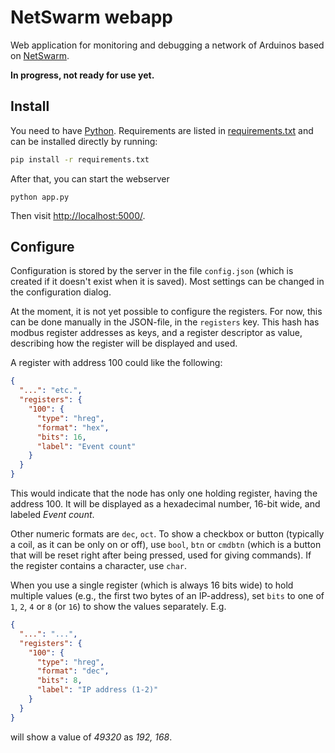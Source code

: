 # NetSwarm webapp

Web application for monitoring and debugging a network of Arduinos based on
[NetSwarm](https://github.com/wvengen/netswarm-arduino).

**In progress, not ready for use yet.**


## Install

You need to have [Python](https://python.org/). Requirements are listed
in [requirements.txt](requirements.txt) and can be installed directly
by running:

```sh
pip install -r requirements.txt
```

After that, you can start the webserver

```
python app.py
```

Then visit [http://localhost:5000/](http://localhost:5000).


## Configure

Configuration is stored by the server in the file `config.json` (which is
created if it doesn't exist when it is saved). Most settings can be changed
in the configuration dialog.

At the moment, it is not yet possible to configure the registers. For now,
this can be done manually in the JSON-file, in the `registers` key. This
hash has modbus register addresses as keys, and a register descriptor as
value, describing how the register will be displayed and used.

A register with address 100 could like the following:

```json
{
  "...": "etc.",
  "registers": {
    "100": {
      "type": "hreg",
      "format": "hex",
      "bits": 16,
      "label": "Event count"
    }
  }
}
```

This would indicate that the node has only one holding register, having the
address 100. It will be displayed as a hexadecimal number, 16-bit wide, and
labeled _Event count_.

Other numeric formats are `dec`, `oct`. To show a checkbox or button (typically
a coil, as it can be only on or off), use `bool`, `btn` or `cmdbtn` (which is a
button that will be reset right after being pressed, used for giving commands).
If the register contains a character, use `char`.

When you use a single register (which is always 16 bits wide) to hold multiple
values (e.g., the first two bytes of an IP-address), set `bits` to one of `1`,
`2`, `4` or `8` (or `16`) to show the values separately. E.g.

```json
{
  "...": "...",
  "registers": {
    "100": {
      "type": "hreg",
      "format": "dec",
      "bits": 8,
      "label": "IP address (1-2)"
    }
  }
}
```

will show a value of _49320_ as _192, 168_.
